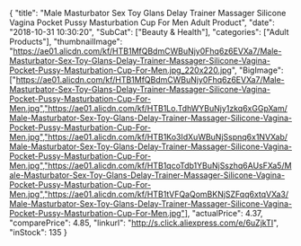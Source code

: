 {
	"title": "Male Masturbator Sex Toy Glans Delay Trainer Massager Silicone Vagina Pocket Pussy Masturbation Cup For Men Adult Product",
	"date": "2018-10-31 10:30:20",
	"SubCat": ["Beauty & Health"],
	"categories": ["Adult Products"],
	"thumbnailImage": "https://ae01.alicdn.com/kf/HTB1MfQBdmCWBuNjy0Fhq6z6EVXa7/Male-Masturbator-Sex-Toy-Glans-Delay-Trainer-Massager-Silicone-Vagina-Pocket-Pussy-Masturbation-Cup-For-Men.jpg_220x220.jpg",
	"BigImage": ["https://ae01.alicdn.com/kf/HTB1MfQBdmCWBuNjy0Fhq6z6EVXa7/Male-Masturbator-Sex-Toy-Glans-Delay-Trainer-Massager-Silicone-Vagina-Pocket-Pussy-Masturbation-Cup-For-Men.jpg","https://ae01.alicdn.com/kf/HTB1Lo.TdhWYBuNjy1zkq6xGGpXam/Male-Masturbator-Sex-Toy-Glans-Delay-Trainer-Massager-Silicone-Vagina-Pocket-Pussy-Masturbation-Cup-For-Men.jpg","https://ae01.alicdn.com/kf/HTB1Ko3IdXuWBuNjSspnq6x1NVXab/Male-Masturbator-Sex-Toy-Glans-Delay-Trainer-Massager-Silicone-Vagina-Pocket-Pussy-Masturbation-Cup-For-Men.jpg","https://ae01.alicdn.com/kf/HTB1qcoTdb1YBuNjSszhq6AUsFXa5/Male-Masturbator-Sex-Toy-Glans-Delay-Trainer-Massager-Silicone-Vagina-Pocket-Pussy-Masturbation-Cup-For-Men.jpg","https://ae01.alicdn.com/kf/HTB1tVFQaQomBKNjSZFqq6xtqVXa3/Male-Masturbator-Sex-Toy-Glans-Delay-Trainer-Massager-Silicone-Vagina-Pocket-Pussy-Masturbation-Cup-For-Men.jpg"],
	"actualPrice": 4.37,
	"comparePrice": 4.85,
	"linkurl": "http://s.click.aliexpress.com/e/6uZjkTI",
	"inStock": 135
}
